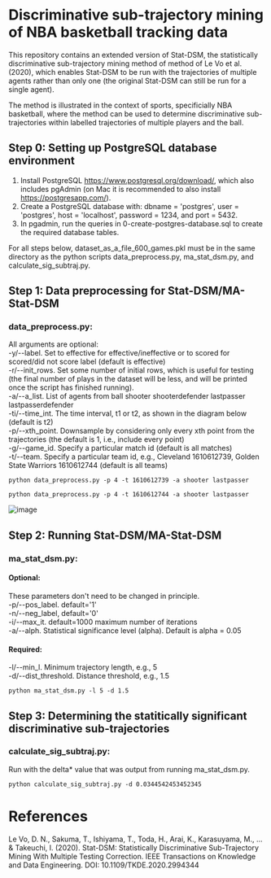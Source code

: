 # Discriminative sub-trajectory mining of NBA basketball tracking data
This repository contains an extended version of Stat-DSM, the statistically discriminative sub-trajectory mining method of method of Le Vo et al. (2020), which enables Stat-DSM to be run with the trajectories of multiple agents rather than only one (the original Stat-DSM can still be run for a single agent).

The method is illustrated in the context of sports, specificially NBA basketball, where the method can be used to determine discriminative sub-trajectories within labelled trajectories of multiple players and the ball.

## Step 0: Setting up PostgreSQL database environment
1. Install PostgreSQL https://www.postgresql.org/download/, which also includes pgAdmin (on Mac it is recommended to also install https://postgresapp.com/).
2. Create a PostgreSQL database with: dbname = 'postgres', user = 'postgres', host = 'localhost', password = 1234, and port = 5432.
3. In pgadmin, run the queries in 0-create-postgres-database.sql to create the required database tables.

For all steps below, dataset_as_a_file_600_games.pkl must be in the same directory as the python scripts data_preprocess.py, ma_stat_dsm.py, and calculate_sig_subtraj.py.

## Step 1: Data preprocessing for Stat-DSM/MA-Stat-DSM 
### data_preprocess.py:    
All arguments are optional:\
  -y/--label. Set to effective for effective/ineffective or to scored for scored/did not score label (default is effective)\
  -r/--init_rows. Set some number of initial rows, which is useful for testing (the final number of plays in the dataset will be less, and will be printed once the script has finished running).\
  -a/--a_list. List of agents from ball shooter
                        shooterdefender lastpasser lastpasserdefender\
  -ti/--time_int. The time interval, t1 or t2, as shown in the diagram below (default is t2)\
  -p/--xth_point. Downsample by considering only every xth point from
                        the trajectories (the default is 1, i.e., include every
                        point)\
  -g/--game_id. Specify a particular match id (default is all matches)\
  -t/--team. Specify a particular team id, e.g., Cleveland 1610612739, Golden State Warriors 1610612744 (default is all teams)
```
python data_preprocess.py -p 4 -t 1610612739 -a shooter lastpasser
```
```
python data_preprocess.py -p 4 -t 1610612744 -a shooter lastpasser
```
![image](https://user-images.githubusercontent.com/29388472/173998123-ad0bade2-e42d-4261-89dd-40a4bc7834d3.png)

## Step 2: Running Stat-DSM/MA-Stat-DSM
### ma_stat_dsm.py:  
#### Optional:
These parameters don't need to be changed in principle.\
-p/--pos_label. default='1'\
-n/--neg_label, default='0'\
-i/--max_it. default=1000 maximum number of iterations\
-a/--alph. Statistical significance level (alpha). Default is alpha = 0.05
#### Required:
-l/--min_l. Minimum trajectory length, e.g., 5\
-d/--dist_threshold. Distance threshold, e.g., 1.5
```
python ma_stat_dsm.py -l 5 -d 1.5
```
## Step 3: Determining the statitically significant discriminative sub-trajectories
### calculate_sig_subtraj.py:  
Run with the delta* value that was output from running ma_stat_dsm.py.
```
python calculate_sig_subtraj.py -d 0.0344542453452345
```

# References
Le Vo, D. N., Sakuma, T., Ishiyama, T., Toda, H., Arai, K., Karasuyama, M., ... & Takeuchi, I. (2020). Stat-DSM: Statistically Discriminative Sub-Trajectory Mining With Multiple Testing Correction. IEEE Transactions on Knowledge and Data Engineering. DOI: 10.1109/TKDE.2020.2994344
